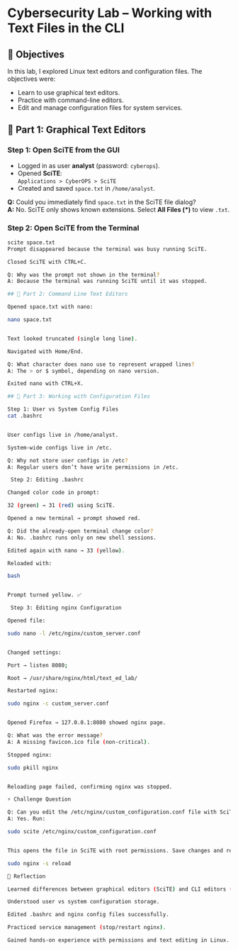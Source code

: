 # Cybersecurity Lab – Working with Text Files in the CLI

## 🎯 Objectives
In this lab, I explored Linux text editors and configuration files. The objectives were:  
- Learn to use graphical text editors.  
- Practice with command-line editors.  
- Edit and manage configuration files for system services.  


## 📝 Part 1: Graphical Text Editors  

### Step 1: Open SciTE from the GUI  
- Logged in as user **analyst** (password: `cyberops`).  
- Opened **SciTE**:  
  `Applications > CyberOPS > SciTE`  
- Created and saved `space.txt` in `/home/analyst`.  

**Q:** Could you immediately find `space.txt` in the SciTE file dialog?  
**A:** No. SciTE only shows known extensions. Select **All Files (*)** to view `.txt`.  

### Step 2: Open SciTE from the Terminal  
```bash
scite space.txt
Prompt disappeared because the terminal was busy running SciTE.

Closed SciTE with CTRL+C.

Q: Why was the prompt not shown in the terminal?
A: Because the terminal was running SciTE until it was stopped.

## 📝 Part 2: Command Line Text Editors 

Opened space.txt with nano:

nano space.txt


Text looked truncated (single long line).

Navigated with Home/End.

Q: What character does nano use to represent wrapped lines?
A: The > or $ symbol, depending on nano version.

Exited nano with CTRL+X.

## 📝 Part 3: Working with Configuration Files

Step 1: User vs System Config Files
cat .bashrc


User configs live in /home/analyst.

System-wide configs live in /etc.

Q: Why not store user configs in /etc?
A: Regular users don’t have write permissions in /etc.

 Step 2: Editing .bashrc

Changed color code in prompt:

32 (green) → 31 (red) using SciTE.

Opened a new terminal → prompt showed red.

Q: Did the already-open terminal change color?
A: No. .bashrc runs only on new shell sessions.

Edited again with nano → 33 (yellow).

Reloaded with:

bash


Prompt turned yellow. ✅

 Step 3: Editing nginx Configuration

Opened file:

sudo nano -l /etc/nginx/custom_server.conf


Changed settings:

Port → listen 8080;

Root → /usr/share/nginx/html/text_ed_lab/

Restarted nginx:

sudo nginx -c custom_server.conf


Opened Firefox → 127.0.0.1:8080 showed nginx page.

Q: What was the error message?
A: A missing favicon.ico file (non-critical).

Stopped nginx:

sudo pkill nginx


Reloading page failed, confirming nginx was stopped.

⚡ Challenge Question

Q: Can you edit the /etc/nginx/custom_configuration.conf file with SciTE?
A: Yes. Run:

sudo scite /etc/nginx/custom_configuration.conf


This opens the file in SciTE with root permissions. Save changes and reload nginx with:

sudo nginx -s reload

📌 Reflection

Learned differences between graphical editors (SciTE) and CLI editors (nano).

Understood user vs system configuration storage.

Edited .bashrc and nginx config files successfully.

Practiced service management (stop/restart nginx).

Gained hands-on experience with permissions and text editing in Linux.
